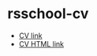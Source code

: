 # rsschool-cv
- [CV link](https://m0r741n.github.io/rsschool-cv/cv)
- [CV HTML link](https://m0r741n.github.io/rsschool-cv/)

